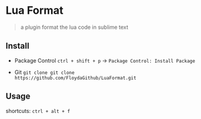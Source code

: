# Lua Format
> a plugin format the lua code in sublime text


## Install
- Package Control
`ctrl + shift + p` -> `Package Control: Install Package`

- Git
`git clone git clone https://github.com/FloydaGithub/LuaFormat.git`


## Usage
shortcuts: `ctrl + alt + f`
